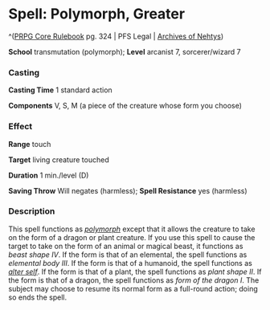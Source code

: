 # Spell: Polymorph, Greater

^([PRPG Core Rulebook][ss-greater-polymorph] pg. 324 | PFS Legal | [Archives of Nehtys][sn-greater-polymorph])

**School** transmutation (polymorph); **Level** arcanist 7, sorcerer/wizard 7

### Casting

**Casting Time** 1 standard action  

**Components** V, S, M (a piece of the creature whose form you choose)

### Effect

**Range** touch  

**Target** living creature touched  

**Duration** 1 min./level (D)  

**Saving Throw** Will negates (harmless); **Spell Resistance** yes (harmless)

### Description

This spell functions as _[polymorph]_ except that it allows the creature to take on the form of a dragon or plant creature. If you use this spell to cause the target to take on the form of an animal or magical beast, it functions as _beast shape IV_. If the form is that of an elemental, the spell functions as _elemental body III_. If the form is that of a humanoid, the spell functions as _[alter self]_. If the form is that of a plant, the spell functions as _plant shape II_. If the form is that of a dragon, the spell functions as _form of the dragon I_. The subject may choose to resume its normal form as a full-round action; doing so ends the spell.

[ss-greater-polymorph]: http://paizo.com/pathfinderRPG/v57
[sn-greater-polymorph]: http://www.archivesofnethys.com/SpellDisplay.aspx?ItemName=Polymorph%2C%20Greater
[alter self]: http://www.archivesofnethys.com/SpellDisplay.aspx?ItemName=alter%20self
[polymorph]: http://www.archivesofnethys.com/SpellDisplay.aspx?ItemName=polymorph